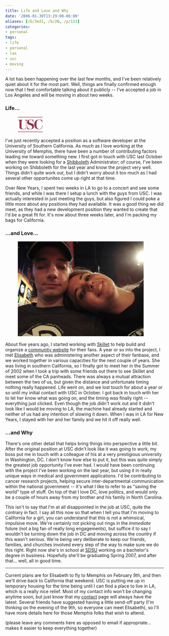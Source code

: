 ```yaml
---
title: Life and Love and Why
date: '2006-01-30T13:29:00-06:00'
aliases: [/b/3ed1, /b/2B, /p/131]
categories:
- personal
tags:
- life
- personal
- lax
- usc
- moving
---
```

A lot has been happening over the last few months, and I've been relatively quiet about it for the most part.  Well,
things are finally confirmed enough now that I feel comfortable talking about it publicly -- I've accepted a job in Los
Angeles and will be moving in about two weeks.

### Life... ###

<aside class="alignright"><figure>
  <a href="http://www.usc.edu"><img src="usc.png" alt="USC logo" ></a>
</figure></aside>

I've just recently accepted a position as a software developer at the University of Southern California.  As much as I
love working at the University of Memphis, there have been a number of contributing factors leading me toward something
new.  I first got in touch with USC last October when they were looking for a [Shibboleth][] Administrator; of course,
I've been working on Shibboleth for the last year and know the project very well.  Things didn't quite work out, but I
didn't worry about it too much as I had several other opportunites come up right at that time.

Over New Years, I spent two weeks in LA to go to a concert and see some friends, and while I was there I setup a lunch
with the guys from USC.  I was actually interested in just meeting the guys, but also figured I could poke a little more
about any positions they had available.  It was a good thing we did meet, as they had a new development position they
wanted to create that I'd be a great fit for.  It's now about three weeks later, and I'm packing my bags for California.

[shibboleth]: http://shibboleth.internet2.edu/


### ...and Love... ###

<aside class="alignleft outset"><figure>
  <a href="http://www.flickr.com/photos/wnorris/tags/elisabeth/">
    <img src="will-and-elisabeth.jpg" alt="Elisabeth leaning her head on Will's shoulder" width="400">
  </a>
</figure></aside>

About five years ago, I started working with [Skillet][] to help build and organize a [community website][] for their
fans.  A year or so into the project, I met [Elisabeth][] who was administering another aspect of their fanbase, and we
worked together in various capacities for the next couple of years.  She was living in southern California, so I finally
got to meet her in the Summer of 2002 when I took a trip with some friends out there to see Skillet and meet some of the
CA panheads.  There was always a mutual attraction between the two of us, but given the distance and unfortunate timing
nothing really happened.  Life went on, and we lost touch for about a year or so until my initial contact with USC in
October.  I got back in touch with her to let her know what was going on, and the timing was finally right -- everything
just clicked.  Even though the job didn't work out and it didn't look like I would be moving to LA, the machine had
already started and neither of us had any intention of slowing it down.  When I was in LA for New Years, I stayed with
her and her family and we hit it off really well.

[elisabeth]: http://www.flickr.com/photos/wnorris/tags/elisabeth/
[skillet]: http://en.wikipedia.org/wiki/Skillet_(band)
[community website]: http://www.panheads.org/


### ...and Why ###

There's one other detail that helps bring things into perspective a little bit.  After the original position at USC
didn't look like it was going to work, my boss put me in touch with a colleague of his at a very prestigious university
in Washington, DC.  I don't know how else to put it, but this was quite simply the greatest job opportunity I've ever
had.  I would have been continuing with the project I've been working on the last year, but using it in really unique
ways in medical and government applications.  I'd be contributing to cancer research projects, helping secure
inter-departmental communication within the national government -- it's what I like to refer to as "saving the world"
type of stuff.  On top of that I love DC, love politics, and would only be a couple of hours away from my brother and
his family in North Carolina.

This isn't to say that I'm at all disappointed in the job at USC, quite the contrary in fact.  I say all this now so
that when I tell you that I'm moving to California for a girl, you can understand that this is not a whimsical,
impulsive move.  We're certainly not picking out rings in the *immediate* future (not a big fan of really long
engagements), but suffice it to say I wouldn't be turning down the job in DC and moving across the country if this
wasn't serious.  We're being very deliberate to keep our friends, families, and churches involved every step of the way
to make sure we do this right.  Right now she's in school at [SDSU][] working on a bachelor's degree in business.
Hopefully she'll be graduating Spring 2007, and after that... well, all in good time.

[sdsu]: http://www.sdsu.edu/


-----

Current plans are for Elisabeth to fly to Memphis on February 9th, and then we'll drive back to California that weekend.
USC is putting me up in temporary housing for the time being until I can find a place to live in LA, which is a really
nice relief. Most of my contact info won't be changing anytime soon, but just know that my [contact][] page will always
have the latest.  Several friends have suggested having a little send-off party (I'm thinking on the evening of the 9th,
so everyone can meet Elisabeth), so I'll have more details here for those Memphis folks that wish to attend.

[contact]: /contact/

(please leave any comments here as opposed to email if appropriate... makes it easier to keep everything together)
